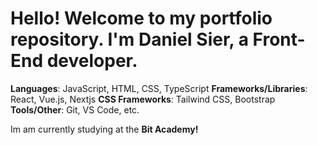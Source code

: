 # Hello! Welcome to my portfolio repository. I'm Daniel Sier, a Front-End developer.

**Languages**: JavaScript, HTML, CSS, TypeScript
**Frameworks/Libraries**: React, Vue.js, Nextjs
**CSS Frameworks**: Tailwind CSS, Bootstrap
**Tools/Other**: Git, VS Code, etc.

Im am currently studying at the **Bit Academy!**


